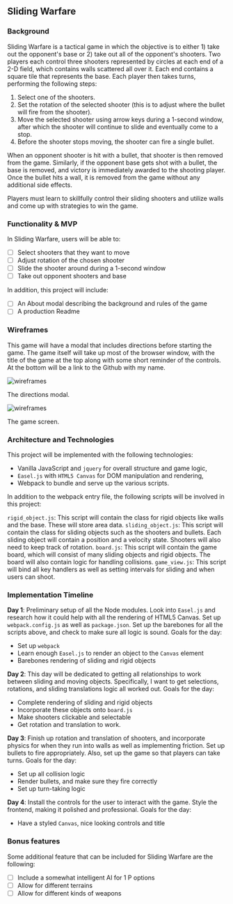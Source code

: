 ## Sliding Warfare

### Background

Sliding Warfare is a tactical game in which the objective is to either 1) take out the opponent's base or 2) take out all of the opponent's shooters. Two players each control three shooters represented by circles at each end of a 2-D field, which contains walls scattered all over it. Each end contains a square tile that represents the base. Each player then takes turns, performing the following steps:

1) Select one of the shooters.
2) Set the rotation of the selected shooter (this is to adjust where the bullet will fire from the shooter).
3) Move the selected shooter using arrow keys during a 1-second window, after which the shooter will continue to slide and eventually come to a stop.
4) Before the shooter stops moving, the shooter can fire a single bullet.

When an opponent shooter is hit with a bullet, that shooter is then removed from the game. Similarly, if the opponent base gets shot with a bullet, the base is removed, and victory is immediately awarded to the shooting player. Once the bullet hits a wall, it is removed from the game without any additional side effects.

Players must learn to skillfully control their sliding shooters and utilize walls and come up with strategies to win the game.

### Functionality & MVP  

In Sliding Warfare, users will be able to:

- [ ] Select shooters that they want to move
- [ ] Adjust rotation of the chosen shooter
- [ ] Slide the shooter around during a 1-second window
- [ ] Take out opponent shooters and base

In addition, this project will include:

- [ ] An About modal describing the background and rules of the game
- [ ] A production Readme

### Wireframes

This game will have a modal that includes directions before starting the game. The game itself will take up most of the browser window, with the title of the game at the top along with some short reminder of the controls. At the bottom will be a link to the Github with my name.

![wireframes](wireframes/controls.png)

The directions modal.

![wireframes](wireframes/game_screen.png)

The game screen.

### Architecture and Technologies

This project will be implemented with the following technologies:

- Vanilla JavaScript and `jquery` for overall structure and game logic,
- `Easel.js` with `HTML5 Canvas` for DOM manipulation and rendering,
- Webpack to bundle and serve up the various scripts.

In addition to the webpack entry file, the following scripts will be involved in this project:

`rigid_object.js`: This script will contain the class for rigid objects like walls and the base. These will store area data.
`sliding_object.js`: This script will contain the class for sliding objects such as the shooters and bullets. Each sliding object will contain a position and a velocity state. Shooters will also need to keep track of rotation.
`board.js`: This script will contain the game board, which will consist of many sliding objects and rigid objects. The board will also contain logic for handling collisions.
`game_view.js`: This script will bind all key handlers as well as setting intervals for sliding and when users can shoot.


### Implementation Timeline

**Day 1**: Preliminary setup of all the Node modules. Look into `Easel.js` and research how it could help with all the rendering of HTML5 Canvas. Set up `webpack.config.js` as well as `package.json`. Set up the barebones for all the scripts above, and check to make sure all logic is sound. Goals for the day:

- Set up `webpack`
- Learn enough `Easel.js` to render an object to the `Canvas` element
- Barebones rendering of sliding and rigid objects

**Day 2**: This day will be dedicated to getting all relationships to work between sliding and moving objects. Specifically, I want to get selections, rotations, and sliding translations logic all worked out. Goals for the day:

- Complete rendering of sliding and rigid objects
- Incorporate these objects onto `board.js`
- Make shooters clickable and selectable
- Get rotation and translation to work.

**Day 3**: Finish up rotation and translation of shooters, and incorporate physics for when they run into walls as well as implementing friction. Set up bullets to fire appropriately. Also, set up the game so that players can take turns. Goals for the day:


- Set up all collision logic
- Render bullets, and make sure they fire correctly
- Set up turn-taking logic


**Day 4**: Install the controls for the user to interact with the game.  Style the frontend, making it polished and professional.  Goals for the day:

- Have a styled `Canvas`, nice looking controls and title


### Bonus features

Some additional feature that can be included for Sliding Warfare are the following:

- [ ] Include a somewhat intelligent AI for 1 P options
- [ ] Allow for different terrains
- [ ] Allow for different kinds of weapons
